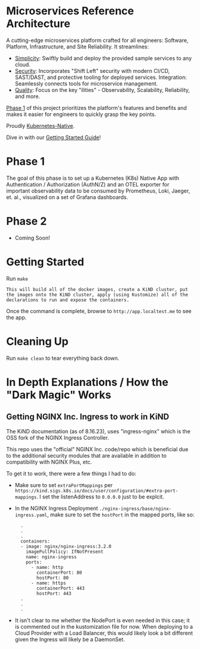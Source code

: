 # Microservices Reference Architecture

A cutting-edge microservices platform crafted for all engineers: Software, Platform, Infrastructure, and Site Reliability. It streamlines:

- [Simplicity](https://en.wikipedia.org/wiki/No_Silver_Bullet): Swiftly build and deploy the provided sample services to any cloud.
- [Security](https://www.crowdstrike.com/cybersecurity-101/shift-left-security/): Incorporates "Shift Left" security with modern CI/CD, SAST/DAST, and protective tooling for deployed services.
  Integration: Seamlessly connects tools for microservice management.
- [Quality](https://en.wikipedia.org/wiki/List_of_system_quality_attributes): Focus on the key "ilities" - Observability, Scalability, Reliability, and more.

[Phase 1](#phase-1) of this project prioritizes the platform's features and benefits and makes it easier for engineers to quickly grasp the key points.

Proudly [Kubernetes-Native](https://developers.redhat.com/blog/2020/04/08/why-kubernetes-native-instead-of-cloud-native).

Dive in with our [Getting Started Guide](#getting-started)!

# Phase 1

The goal of this phase is to set up a Kubernetes (K8s) Native App with Authentication / Authorization (AuthN/Z) and an OTEL exporter for important observability data to be consumed by Prometheus, Loki, Jaeger, et. al., visualized on a set of Grafana dashboards.

# Phase 2

- Coming Soon!

# Getting Started

Run `make`

    This will build all of the docker images, create a KiND cluster, put the images onto the KiND cluster, apply (using Kustomize) all of the declarations to run and expose the containers.

Once the command is complete, browse to `http://app.localtest.me` to see the app.

# Cleaning Up

Run `make clean` to tear everything back down.

# In Depth Explanations / How the "Dark Magic" Works

## Getting NGINX Inc. Ingress to work in KiND

The KiND documentation (as of 8.16.23), uses "ingress-nginx" which is the OSS fork of the NGINX Ingress Controller.

This repo uses the "official" NGINX Inc. code/repo which is beneficial due to the additional security modules that are available in addition to compatibility with NGINX Plus, etc.

To get it to work, there were a few things I had to do:

- Make sure to set `extraPortMappings` per `https://kind.sigs.k8s.io/docs/user/configuration/#extra-port-mappings`. I set the listenAddress to `0.0.0.0` just to be explcit.
- In the NGINX Ingress Deployment `./nginx-ingress/base/nginx-ingress.yaml`, make sure to set the `hostPort` in the mapped ports, like so:

        .
        .
        .
        containers:
        - image: nginx/nginx-ingress:3.2.0
          imagePullPolicy: IfNotPresent
          name: nginx-ingress
          ports:
            - name: http
              containerPort: 80
              hostPort: 80
            - name: https
              containerPort: 443
              hostPort: 443
        .
        .
        .

- It isn't clear to me whether the NodePort is even needed in this case; it is commented out in the kustomization file for now. When deploying to a Cloud Provider with a Load Balancer, this would likely look a bit different given the Ingress will likely be a DaemonSet.
